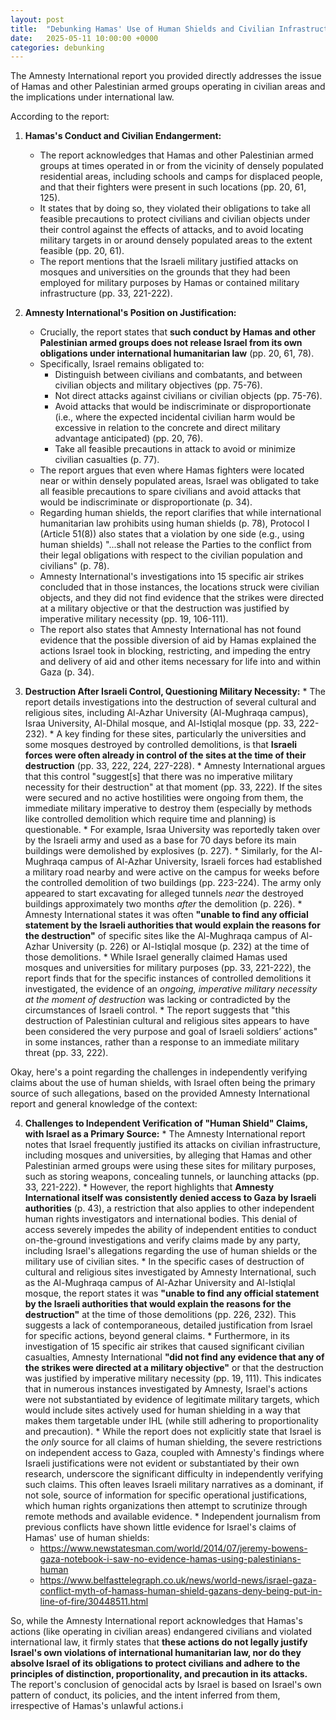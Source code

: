 ```yaml
---
layout: post
title:  "Debunking Hamas' Use of Human Shields and Civilian Infrastructure"
date:   2025-05-11 10:00:00 +0000
categories: debunking
---
```

The Amnesty International report you provided directly addresses the issue of Hamas and other Palestinian armed groups operating in civilian areas and the implications under international law.

According to the report:

1.  **Hamas's Conduct and Civilian Endangerment:**
    *   The report acknowledges that Hamas and other Palestinian armed groups at times operated in or from the vicinity of densely populated residential areas, including schools and camps for displaced people, and that their fighters were present in such locations (pp. 20, 61, 125).
    *   It states that by doing so, they violated their obligations to take all feasible precautions to protect civilians and civilian objects under their control against the effects of attacks, and to avoid locating military targets in or around densely populated areas to the extent feasible (pp. 20, 61).
    *   The report mentions that the Israeli military justified attacks on mosques and universities on the grounds that they had been employed for military purposes by Hamas or contained military infrastructure (pp. 33, 221-222).

2.  **Amnesty International's Position on Justification:**
    *   Crucially, the report states that **such conduct by Hamas and other Palestinian armed groups does not release Israel from its own obligations under international humanitarian law** (pp. 20, 61, 78).
    *   Specifically, Israel remains obligated to:
        *   Distinguish between civilians and combatants, and between civilian objects and military objectives (pp. 75-76).
        *   Not direct attacks against civilians or civilian objects (pp. 75-76).
        *   Avoid attacks that would be indiscriminate or disproportionate (i.e., where the expected incidental civilian harm would be excessive in relation to the concrete and direct military advantage anticipated) (pp. 20, 76).
        *   Take all feasible precautions in attack to avoid or minimize civilian casualties (p. 77).
    *   The report argues that even where Hamas fighters were located near or within densely populated areas, Israel was obligated to take all feasible precautions to spare civilians and avoid attacks that would be indiscriminate or disproportionate (p. 34).
    *   Regarding human shields, the report clarifies that while international humanitarian law prohibits using human shields (p. 78), Protocol I (Article 51(8)) also states that a violation by one side (e.g., using human shields) "...shall not release the Parties to the conflict from their legal obligations with respect to the civilian population and civilians" (p. 78).
    *   Amnesty International's investigations into 15 specific air strikes concluded that in those instances, the locations struck were civilian objects, and they did not find evidence that the strikes were directed at a military objective or that the destruction was justified by imperative military necessity (pp. 19, 106-111).
    *   The report also states that Amnesty International has not found evidence that the possible diversion of aid by Hamas explained the actions Israel took in blocking, restricting, and impeding the entry and delivery of aid and other items necessary for life into and within Gaza (p. 34).

3.   **Destruction After Israeli Control, Questioning Military Necessity:**
    *   The report details investigations into the destruction of several cultural and religious sites, including Al-Azhar University (Al-Mughraqa campus), Israa University, Al-Dhilal mosque, and Al-Istiqlal mosque (pp. 33, 222-232).
    *   A key finding for these sites, particularly the universities and some mosques destroyed by controlled demolitions, is that **Israeli forces were often already in control of the sites at the time of their destruction** (pp. 33, 222, 224, 227-228).
    *   Amnesty International argues that this control "suggest[s] that there was no imperative military necessity for their destruction" at that moment (pp. 33, 222). If the sites were secured and no active hostilities were ongoing from them, the immediate military imperative to destroy them (especially by methods like controlled demolition which require time and planning) is questionable.
    *   For example, Israa University was reportedly taken over by the Israeli army and used as a base for 70 days before its main buildings were demolished by explosives (p. 227).
    *   Similarly, for the Al-Mughraqa campus of Al-Azhar University, Israeli forces had established a military road nearby and were active on the campus for weeks before the controlled demolition of two buildings (pp. 223-224). The army only appeared to start excavating for alleged tunnels *near* the destroyed buildings approximately two months *after* the demolition (p. 226).
    *   Amnesty International states it was often **"unable to find any official statement by the Israeli authorities that would explain the reasons for the destruction"** of specific sites like the Al-Mughraqa campus of Al-Azhar University (p. 226) or Al-Istiqlal mosque (p. 232) at the time of those demolitions.
    *   While Israel generally claimed Hamas used mosques and universities for military purposes (pp. 33, 221-222), the report finds that for the specific instances of controlled demolitions it investigated, the evidence of an *ongoing, imperative military necessity at the moment of destruction* was lacking or contradicted by the circumstances of Israeli control.
    *   The report suggests that "this destruction of Palestinian cultural and religious sites appears to have been considered the very purpose and goal of Israeli soldiers’ actions" in some instances, rather than a response to an immediate military threat (pp. 33, 222).

Okay, here's a point regarding the challenges in independently verifying claims about the use of human shields, with Israel often being the primary source of such allegations, based on the provided Amnesty International report and general knowledge of the context:

4.   **Challenges to Independent Verification of "Human Shield" Claims, with Israel as a Primary Source:**
    *   The Amnesty International report notes that Israel frequently justified its attacks on civilian infrastructure, including mosques and universities, by alleging that Hamas and other Palestinian armed groups were using these sites for military purposes, such as storing weapons, concealing tunnels, or launching attacks (pp. 33, 221-222).
    *   However, the report highlights that **Amnesty International itself was consistently denied access to Gaza by Israeli authorities** (p. 43), a restriction that also applies to other independent human rights investigators and international bodies. This denial of access severely impedes the ability of independent entities to conduct on-the-ground investigations and verify claims made by any party, including Israel's allegations regarding the use of human shields or the military use of civilian sites.
    *   In the specific cases of destruction of cultural and religious sites investigated by Amnesty International, such as the Al-Mughraqa campus of Al-Azhar University and Al-Istiqlal mosque, the report states it was **"unable to find any official statement by the Israeli authorities that would explain the reasons for the destruction"** at the time of those demolitions (pp. 226, 232). This suggests a lack of contemporaneous, detailed justification from Israel for specific actions, beyond general claims.
    *   Furthermore, in its investigation of 15 specific air strikes that caused significant civilian casualties, Amnesty International **"did not find any evidence that any of the strikes were directed at a military objective"** or that the destruction was justified by imperative military necessity (pp. 19, 111). This indicates that in numerous instances investigated by Amnesty, Israel's actions were not substantiated by evidence of legitimate military targets, which would include sites actively used for human shielding in a way that makes them targetable under IHL (while still adhering to proportionality and precaution).
    *   While the report does not explicitly state that Israel is the *only* source for all claims of human shielding, the severe restrictions on independent access to Gaza, coupled with Amnesty's findings where Israeli justifications were not evident or substantiated by their own research, underscore the significant difficulty in independently verifying such claims. This often leaves Israeli military narratives as a dominant, if not sole, source of information for specific operational justifications, which human rights organizations then attempt to scrutinize through remote methods and available evidence.
    *   Independent journalism from previous conflicts have shown little evidence for Israel's claims of Hamas' use of human shields:
        *   https://www.newstatesman.com/world/2014/07/jeremy-bowens-gaza-notebook-i-saw-no-evidence-hamas-using-palestinians-human
        *   https://www.belfasttelegraph.co.uk/news/world-news/israel-gaza-conflict-myth-of-hamass-human-shield-gazans-deny-being-put-in-line-of-fire/30448511.html


So, while the Amnesty International report acknowledges that Hamas's actions (like operating in civilian areas) endangered civilians and violated international law, it firmly states that **these actions do not legally justify Israel's own violations of international humanitarian law, nor do they absolve Israel of its obligations to protect civilians and adhere to the principles of distinction, proportionality, and precaution in its attacks.** The report's conclusion of genocidal acts by Israel is based on Israel's own pattern of conduct, its policies, and the intent inferred from them, irrespective of Hamas's unlawful actions.i
